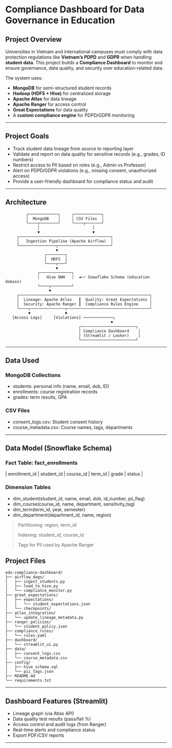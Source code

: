 # Compliance Dashboard for Data Governance in Education

## Project Overview

Universities in Vietnam and international campuses must comply with data protection regulations like **Vietnam’s PDPD** and **GDPR** when handling **student data**. This project builds a **Compliance Dashboard** to monitor and ensure governance, data quality, and security over education-related data.

The system uses:
- **MongoDB** for semi-structured student records
- **Hadoop (HDFS + Hive)** for centralized storage
- **Apache Atlas** for data lineage
- **Apache Ranger** for access control
- **Great Expectations** for data quality
- A **custom compliance engine** for PDPD/GDPR monitoring

---

## Project Goals

- Track student data lineage from source to reporting layer
- Validate and report on data quality for sensitive records (e.g., grades, ID numbers)
- Restrict access to PII based on roles (e.g., Admin vs Professor)
- Alert on PDPD/GDPR violations (e.g., missing consent, unauthorized access)
- Provide a user-friendly dashboard for compliance status and audit

---

## Architecture

```plaintext
         ┌─────────────┐     ┌────────────┐
         │  MongoDB    │     │ CSV Files  │
         └────┬────────┘     └────┬───────┘
              │                       │
              ▼                       ▼
     ┌────────────────────────────────────────┐
     │   Ingestion Pipeline (Apache Airflow)  │
     └────────────────┬───────────────────────┘
                      ▼
                 ┌────────┐
                 │  HDFS  │
                 └────┬───┘
                      ▼
              ┌──────────────┐
              │   Hive DWH   │  ◄── Snowflake Schema (education domain)
              └────┬─────────┘
                   ▼
     ┌─────────────────────────────────────────────────────────┐
     │  Lineage: Apache Atlas   ┃  Quality: Great Expectations │
     │  Security: Apache Ranger ┃  Compliance Rules Engine     │
     └────┬───────────────┬────────────────────────────────────┘
          ▼               ▼
   [Access Logs]     [Violations] ─────────────┐
                                              ▼
                                ┌────────────────────────┐
                                │ Compliance Dashboard    │
                                │ (Streamlit / Looker)    │
                                └────────────────────────┘
```
-----
## Data Used
### MongoDB Collections
- students: personal info (name, email, dob, ID)
- enrollments: course registration records
- grades: term results, GPA

### CSV Files
- consent_logs.csv: Student consent history
- course_metadata.csv: Course names, tags, departments

----

## Data Model (Snowflake Schema)
### Fact Table: fact_enrollments
| enrollment_id | student_id | course_id | term_id | grade | status |
### Dimension Tables
- dim_student(student_id, name, email, dob, id_number, pii_flag)
- dim_course(course_id, name, department, sensitivity_tag)
- dim_term(term_id, year, semester)
- dim_department(department_id, name, region)
> Partitioning: region, term_id
> 
> Indexing: student_id, course_id
> 
> Tags for PII used by Apache Ranger

## Project Files
```plaintext
edu-compliance-dashboard/
├── airflow_dags/
│   ├── ingest_students.py
│   ├── load_to_hive.py
│   └── compliance_monitor.py
├── great_expectations/
│   ├── expectations/
│   │   └── student_expectations.json
│   └── checkpoints/
├── atlas_integration/
│   └── update_lineage_metadata.py
├── ranger_policies/
│   └── student_policy.json
├── compliance_rules/
│   └── rules.yaml
├── dashboard/
│   └── streamlit_ui.py
├── data/
│   ├── consent_logs.csv
│   └── course_metadata.csv
├── config/
│   ├── hive_schema.sql
│   └── pii_tags.json
├── README.md
└── requirements.txt
```
----

## Dashboard Features (Streamlit)
- Lineage graph (via Atlas API)
- Data quality test results (pass/fail %)
- Access control and audit logs (from Ranger)
- Real-time alerts and compliance status
- Export PDF/CSV reports

-----
